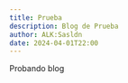 ```yaml
---
title: Prueba
description: Blog de Prueba
author: ALK:Sasldn
date: 2024-04-01T22:00
---
```

Probando blog
